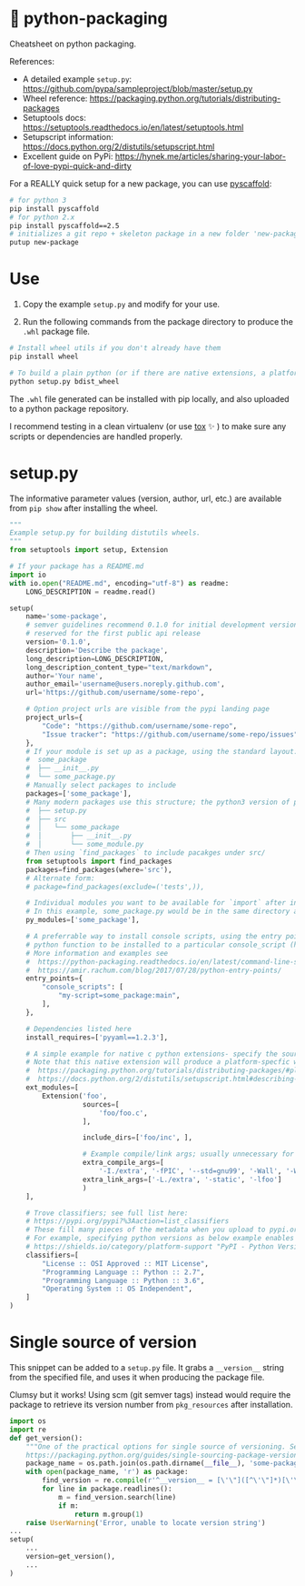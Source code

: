 # 🐍 python-packaging
Cheatsheet on python packaging.

References:

- A detailed example `setup.py`: https://github.com/pypa/sampleproject/blob/master/setup.py
- Wheel reference: https://packaging.python.org/tutorials/distributing-packages
- Setuptools docs: https://setuptools.readthedocs.io/en/latest/setuptools.html
- Setupscript information: https://docs.python.org/2/distutils/setupscript.html
- Excellent guide on PyPi: https://hynek.me/articles/sharing-your-labor-of-love-pypi-quick-and-dirty

For a REALLY quick setup for a new package, you can use
[pyscaffold](https://github.com/blue-yonder/pyscaffold):

```bash
# for python 3
pip install pyscaffold
# for python 2.x
pip install pyscaffold==2.5
# initializes a git repo + skeleton package in a new folder 'new-package'
putup new-package
```

# Use
1. Copy the example `setup.py` and modify for your use.

2. Run the following commands from the package directory to produce the `.whl`
   package file.

```bash
# Install wheel utils if you don't already have them
pip install wheel

# To build a plain python (or if there are native extensions, a platform wheel):
python setup.py bdist_wheel
```

The `.whl` file generated can be installed with pip locally, and also uploaded
to a python package repository.

I recommend testing in a clean virtualenv (or use
[tox](https://tox.readthedocs.io/en/latest/) ✨ ) to make sure any scripts or
dependencies are handled properly.

# setup.py
The informative parameter values (version, author, url, etc.) are available from
`pip show` after installing the wheel.

```python
"""
Example setup.py for building distutils wheels.
"""
from setuptools import setup, Extension

# If your package has a README.md
import io
with io.open("README.md", encoding="utf-8") as readme:
    LONG_DESCRIPTION = readme.read()

setup(
    name='some-package',
    # semver guidelines recommend 0.1.0 for initial development version; 1.0.0
    # reserved for the first public api release
    version='0.1.0',
    description='Describe the package',
    long_description=LONG_DESCRIPTION,
    long_description_content_type="text/markdown",
    author='Your name',
    author_email='username@users.noreply.github.com',
    url='https://github.com/username/some-repo',

    # Option project urls are visible from the pypi landing page
    project_urls={
        "Code": "https://github.com/username/some-repo",
        "Issue tracker": "https://github.com/username/some-repo/issues",
    },
    # If your module is set up as a package, using the standard layout:
    #  some_package
    #  ├── __init__.py
    #  └── some_package.py
    # Manually select packages to include
    packages=['some_package'],
    # Many modern packages use this structure; the python3 version of pyscaffold follows this:
    #  ├── setup.py
    #  ├── src
    #  │   └── some_package
    #  │       ├── __init__.py
    #  │       └── some_module.py
    # Then using `find_packages` to include pacakges under src/
    from setuptools import find_packages
    packages=find_packages(where='src'),
    # Alternate form:
    # package=find_packages(exclude=('tests',)),

    # Individual modules you want to be available for `import` after installing the package
    # In this example, some_package.py would be in the same directory as this `setup.py` script
    py_modules=['some_package'],

    # A preferrable way to install console scripts, using the entry point directive, selecting a
    # python function to be installed to a particular console_script (here "my-script").
    # More information and examples see
    #  https://python-packaging.readthedocs.io/en/latest/command-line-scripts.html#the-console-scripts-entry-point
    #  https://amir.rachum.com/blog/2017/07/28/python-entry-points/
    entry_points={
        "console_scripts": [
            "my-script=some_package:main",
        ],
    },

    # Dependencies listed here
    install_requires=['pyyaml==1.2.3'],

    # A simple example for native c python extensions- specify the sources and compile args here
    # Note that this native extension will produce a platform-specfic wheel, see
    #  https://packaging.python.org/tutorials/distributing-packages/#platform-wheels and
    #  https://docs.python.org/2/distutils/setupscript.html#describing-extension-modules
    ext_modules=[
        Extension('foo',
                  sources=[
                      'foo/foo.c',
                  ],

                  include_dirs=['foo/inc', ],

                  # Example compile/link args; usually unnecessary for simple extensions
                  extra_compile_args=[
                      '-I./extra', '-fPIC', '--std=gnu99', '-Wall', '-Werror', '-g'],
                  extra_link_args=['-L./extra', '-static', '-lfoo']
                  )
    ],

    # Trove classifiers; see full list here:
    # https://pypi.org/pypi?%3Aaction=list_classifiers
    # These fill many pieces of the metadata when you upload to pypi.org.
    # For example, specifying python versions as below example enables badges-
    # https://shields.io/category/platform-support "PyPI - Python Version"
    classifiers=[
        "License :: OSI Approved :: MIT License",
        "Programming Language :: Python :: 2.7",
        "Programming Language :: Python :: 3.6",
        "Operating System :: OS Independent",
    ]
)
```

# Single source of version
This snippet can be added to a `setup.py` file. It grabs a `__version__` string
from the specified file, and uses it when producing the package file.

Clumsy but it works! Using scm (git semver tags) instead would require the
package to retrieve its version number from `pkg_resources` after installation.

```python
import os
import re
def get_version():
    """One of the practical options for single source of versioning. See:
    https://packaging.python.org/guides/single-sourcing-package-version/"""
    package_name = os.path.join(os.path.dirname(__file__), 'some-package.py')
    with open(package_name, 'r') as package:
        find_version = re.compile(r'^__version__ = [\'\"]([^\'\"]*)[\'\"]')
        for line in package.readlines():
            m = find_version.search(line)
            if m:
                return m.group(1)
    raise UserWarning('Error, unable to locate version string')
...
setup(
    ...
    version=get_version(),
    ...
)
```
